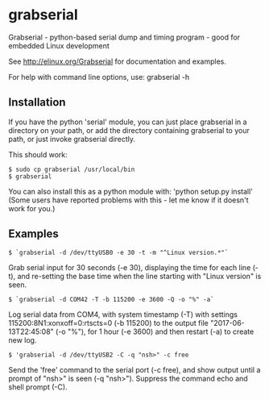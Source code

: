 grabserial
==========

Grabserial - python-based serial dump and timing program - good for
embedded Linux development

See http://elinux.org/Grabserial for documentation and examples.

For help with command line options, use: grabserial -h

Installation
------------
If you have the python 'serial' module, you can just place grabserial
in a directory on your path, or add the directory containing grabserial
to your path, or just invoke grabserial directly.

This should work:

    $ sudo cp grabserial /usr/local/bin
    $ grabserial

You can also install this as a python module with: 'python setup.py install'
(Some users have reported problems with this - let me know if it doesn't
work for you.)

Examples
--------

    $ `grabserial -d /dev/ttyUSB0 -e 30 -t -m "^Linux version.*"`

Grab serial input for 30 seconds (-e 30), displaying the time for each
line (-t), and re-setting the base time when the line starting with
"Linux version" is seen.

    $ `grabserial -d COM42 -T -b 115200 -e 3600 -Q -o "%" -a`

Log serial data from COM4, with system timestamp (-T)
with settings 115200:8N1:xonxoff=0:rtscts=0 (-b 115200)
to the output file "2017-06-13T22:45:08" (-o "%"), for 1 hour (-e 3600)
and then restart (-a) to create new log.

    $ 'grabserial -d /dev/ttyUSB2 -C -q "nsh>" -c free

Send the 'free' command to the serial port (-c free), and show output until a
prompt of "nsh>" is seen (-q "nsh>"). Suppress the command echo
and shell prompt (-C).
